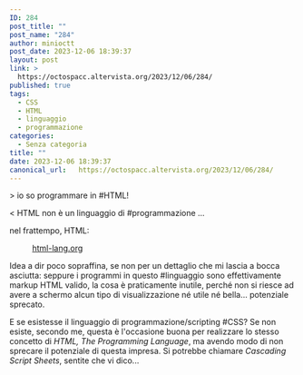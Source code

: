 ```yaml
---
ID: 284
post_title: ""
post_name: "284"
author: minioctt
post_date: 2023-12-06 18:39:37
layout: post
link: >
  https://octospacc.altervista.org/2023/12/06/284/
published: true
tags:
  - CSS
  - HTML
  - linguaggio
  - programmazione
categories:
  - Senza categoria
title: ""
date: 2023-12-06 18:39:37
canonical_url:   https://octospacc.altervista.org/2023/12/06/284/
---
```

<!-- wp:paragraph -->
<p>&gt; io so programmare in #HTML!</p>
<!-- /wp:paragraph -->

<!-- wp:paragraph -->
<p>&lt; HTML non è un linguaggio di #programmazione ...</p>
<!-- /wp:paragraph -->

<!-- wp:paragraph -->
<p>nel frattempo, HTML:</p>
<!-- /wp:paragraph -->

<!-- wp:paragraph -->
<p></p>
<!-- /wp:paragraph -->

<!-- wp:image {"id":286,"sizeSlug":"large","linkDestination":"none"} -->
<figure class="wp-block-image size-large"><img src="{{site.cdnurl}}/assets/uploads/2023/12/20231206_182955296808271578225537-320x355.jpg" alt="" class="wp-image-286"/><figcaption class="wp-element-caption"><a href="https://html-lang.org">html-lang.org</a></figcaption></figure>
<!-- /wp:image -->

<!-- wp:paragraph -->
<p></p>
<!-- /wp:paragraph -->

<!-- wp:paragraph -->
<p>Idea a dir poco sopraffina, se non per un dettaglio che mi lascia a bocca asciutta: seppure i programmi in questo #linguaggio sono effettivamente markup HTML valido, la cosa è praticamente inutile, perché non si riesce ad avere a schermo alcun tipo di visualizzazione né utile né bella... potenziale sprecato.</p>
<!-- /wp:paragraph -->

<!-- wp:paragraph -->
<p>E se esistesse il linguaggio di programmazione/scripting #CSS? Se non esiste, secondo me, questa è l'occasione buona per realizzare lo stesso concetto di <em>HTML, The Programming Language</em>, ma avendo modo di non sprecare il potenziale di questa impresa. Si potrebbe chiamare <em>Cascading Script Sheets</em>, sentite che vi dico...</p>
<!-- /wp:paragraph -->